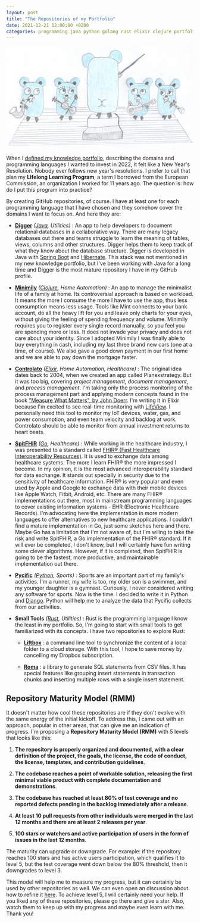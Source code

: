 ```yaml
---
layout: post
title: "The Repositories of my Portfolio"
date: 2021-12-21 12:00:00 +0200
categories: programming java python golang rust elixir clojure portfolio
---
```


![Gopher Orchestra](/images/posts/gopher-orchestra.png)

When I [defined my knowledge portfolio](/2021/12/knowledge-portfolio.html), describing the domains and programming languages I wanted to invest in 2022, it felt like a New Year's Resolution. Nobody ever follows new year's resolutions. I prefer to call that plan my **Lifelong Learning Program**, a term I borrowed from the European Commission, an organization I worked for 11 years ago. The question is: how do I put this program into practice?

<!-- more -->

By creating GitHub repositories, of course. I have at least one for each programming language that I have chosen and they somehow cover the domains I want to focus on. And here they are:

- **[Digger](https://github.com/htmfilho/digger)** _([Java](https://openjdk.java.net), Utilities)_ : An app to help developers to document relational databases in a collaborative way. There are many legacy databases out there and teams struggle to learn the meaning of tables, views, columns and other structures. Digger helps them to keep track of what they know about the database structure. Digger is developed in Java with [Spring Boot](https://spring.io/projects/spring-boot) and [Hibernate](https://hibernate.org). This stack was not mentioned in my new knowledge portfolio, but I've been working with Java for a long time and Digger is the most mature repository I have in my GitHub profile.

- **[Minimily](https://github.com/htmfilho/minimily)** _([Clojure](https://clojure.org), Home Automation)_ : An app to manage the minimalist life of a family at home. Its controversial approach is based on workload. It means the more I consume the more I have to use the app, thus less consumption means less usage. Tools like Mint connects to your bank account, do all the heavy lift for you and leave only charts for your eyes, without giving the feeling of spending frequency and volume. Minimily requires you to register every single record manually, so you feel you are spending more or less. It does not invade your privacy and does not care about your identity. Since I adopted Minimily I was finally able to buy everything in cash, including my last three brand new cars (one at a time, of course). We also gave a good down payment in our first home and we are able to pay down the mortgage faster.

- **[Controlato](https://github.com/htmfilho/controlato)** _([Elixir](https://elixir-lang.org), Home Automation, Healthcare)_ : The original idea dates back to 2004, when we created an app called Planexstrategy. But it was too big, covering _project management_, _document management_, and _process management_. I'm taking only the process monitoring of the process management part and applying modern concepts found in the book ["Measure What Matters", by John Doerr](https://www.whatmatters.com/the-book). I'm writing it in Elixir because I'm excited to see real-time monitoring with [LifeView](https://hexdocs.pm/phoenix_live_view/Phoenix.LiveView.html). I personally need this tool to monitor my IoT devices, water, gas, and power consumption, and even team velocity and backlog at work. Controlato should be able to monitor from annual investment returns to heart beats.

- **[SpitFHIR](https://github.com/htmfilho/spitfhir)** _([Go](https://go.dev), Healthcare)_ : While working in the healthcare industry, I was presented to a standard called [FHIR® (Fast Healthcare Interoperability Resources)](https://hl7.org/fhir/). It is used to exchange data among healthcare systems. The more I learn FHIR® the more impressed I become. In my opinion, it is the most advanced interoperability standard for data exchange. It stands out specially in security due to the sensitivity of healthcare information. FHIR® is very popular and even used by Apple and Google to exchange data with their mobile devices like Apple Watch, Fitbit, Android, etc. There are many FHIR® implementations out there, most in mainstream programming languages to cover existing information systems - EHR (Electronic Healthcare Records). I'm advocating here the implementation in more modern languages to offer alternatives to new healthcare applications. I couldn't find a mature implementation in Go, just some sketches here and there. Maybe Go has a limitation that I'm not aware of, but I'm wiling to take the risk and write SpitFHIR, a Go implementation of the FHIR® standard. If it will ever be completed, I don't know, but I will certainly have fun writing some clever algorithms. However, if it is completed, then SpitFHIR is going to be the fastest, more productive, and maintainable implementation out there.

- **[Pycific](https://github.com/htmfilho/pycific)** _([Python](https://www.python.org), Sports)_ : Sports are an important part of my family's activities. I'm a runner, my wife is too, my older son is a swimmer, and my younger daughter is a gymnast. Curiously, I never considered writing any software for sports. Now is the time. I decided to write it in Python and [Django](https://www.djangoproject.com). Python will help me to analyze the data that Pycific collects from our activities.

- **Small Tools** _([Rust](https://www.rust-lang.org), Utilities)_ : Rust is the programming language I know the least in my portfolio. So, I'm going to start with small tools to get familiarized with its concepts. I have two repositories to explore Rust:

  - **[Liftbox](https://github.com/htmfilho/liftbox)** : a command line tool to synchronize the content of a local folder to a cloud storage. With this tool, I hope to save money by cancelling my Dropbox subscription.

  - **[Roma](https://github.com/htmfilho/roma)** : a library to generate SQL statements from CSV files. It has special features like grouping insert statements in transaction chunks and inserting multiple rows with a single insert statement.

## Repository Maturity Model (RMM)

It doesn't matter how cool these repositories are if they don't evolve with the same energy of the initial kickoff. To address this, I came out with an approach, popular in other areas, that can give me an indication of progress. I'm proposing a **Repository Maturity Model (RMM)** with 5 levels that looks like this:

1. **The repository is properly organized and documented, with a clear definition of the project, the goals, the license, the code of conduct, the license, templates, and contribution guidelines**.

2. **The codebase reaches a point of workable solution, releasing the first minimal viable product with complete documentation and demonstrations**.

3. **The codebase has reached at least 80% of test coverage and no reported defects pending in the backlog immediately after a release**.

4. **At least 10 pull requests from other individuals were merged in the last 12 months and there are at least 2 releases per year**.

5. **100 stars or watchers and active participation of users in the form of issues in the last 12 months**.

The maturity can upgrade or downgrade. For example: if the repository reaches 100 stars and has active users participation, which qualifies it to level 5, but the test coverage went down below the 80% threshold, then it downgrades to level 3.

This model will help me to measure my progress, but it can certainly be used by other repositories as well. We can even open an discussion about how to refine it [here](https://github.com/htmfilho/htmfilho.github.io/discussions/27). To achieve level 5, I will certainly need your help. If you liked any of these repositories, please go there and give a star. Also, watch them to keep up with my progress and maybe even learn with me. Thank you!